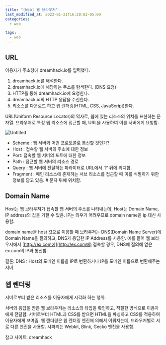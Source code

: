 ```yaml
---
title: "[Web] 웹 브라우저"
last_modified_at: 2023-01-31T16:20:02-05:00
categories:
  - web

tags:
  - web
---
```



## URL

이용자가 주소창에 dreamhack.io를 입력했다. 

1. dreamhack.io를 해석한다. 
2. dreamhack.io에 해당하는 주소를 탐색한다. (DNS 요청)
3. HTTP를 통해 dreamhack.io에 요청한다.
4. dreamhack.io의 HTTP 응답을 수신한다.
5. 리소스를 다운로드 하고 웹 렌더링(HTML, CSS, JavaScript)한다.

URL(Uniform Resource Locator)의 약자로, 웹에 있는 리소스의 위치를 표현하는 문자열. 브라우저로 특정 웹 리소스에 접근할 때, URL을 사용하여 이를 서버에게 요청함. 

![Untitled](https://s3-us-west-2.amazonaws.com/secure.notion-static.com/43357f49-52b0-433d-ba89-6e94aac1ad79/Untitled.png)

- Scheme : 웹 서버와 어떤 프로토콜로 통신할 것인가?
- Host : 접속할 웹 서버의 주소에 대한 정보
- Port: 접속할 웹 서버의 포트에 대한 정보
- Path : 접근할 웹 서버의 리소스 경로
- Query : 웹 서버에 전달하는 파라미터로 URL에서 ‘?’ 뒤에 위치함.
- Fragment : 메인 리소스에 존재하는 서브 리소스를 접근할 때 이를 식별하기 위한 정보를 담고 있음. # 문자 뒤에 위치함.

## Domain Name

Host는 웹 브라우저가 접속할 웹 서버의 주소를 나타내는데, Host는 Domain Name, IP address의 값을 가질 수 있음. IP는 외우기 어려우므로 domain name을 ip 대신 사용함. 

domain name을 host 값으로 이용할 때 브라우저는 DNS(Domain Name Server)에 Domain Name을 질의하고, DNS가 응답한 IP Address를 사용함. 예를 들어 웹 브라우저에서 [http://ex.com에](http://ex.com에) 접속할 경우, DNS에 질의해 얻은 ex.com의 IP와 통신함. 

결론: DNS : Host의 도메인 이름을 IP로 변환하거나 IP를 도메인 이름으로 변환해주는 서버

## 웹 렌더링

서버로부터 받은 리소스를 이용자에게 시각화 하는 행위. 

서버의 응답을 받은 웹 브라우저는 리소스의 타입을 확인하고, 적절한 방식으로 이용자에게 전달함. 서버로부터 HTML과 CSS를 받으면 HTML을 파싱하고 CSS를 적용하여 이용자에게 보여줌. 웹 렌더링은 웹 렌더링 엔진에 의해서 이뤄지는데, 브라우저별로 서로 다른 엔진을 사용함. 사파리는 Webkit, Blink, Gecko 엔진을 사용함.


참고 사이트: dreamhack
